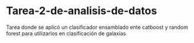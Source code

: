 # Tarea-2-de-analisis-de-datos

Tarea donde se aplicó un clasificador ensamblado ente catboost y random forest para utilizarlos en clasificación de galaxias


